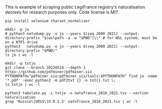 This is example of scraping public LegiFrance registry's naturalisation decrees for research purposes only. Code license is MIT.

```shell
pip install selenium charset_normalizer

mkdir -p jo
# python3 natudump.py -o jo --years $(seq 2000 2021) --output-directory-prefix "$(wslpath -a -w "$PWD")\\" # for WSL system, must be on a NTFS drive
python3   natudump.py -o jo --years $(seq 2000 2021) --output-directory-prefix "$PWD/"
ls jo | wc -l

mkdir -p txtjo
git clone --branch 20220524 --depth 1 https://github.com/pdfminer/pdfminer.six
PYTHONPATH="pdfminer.six:pdfminer.six/tools:$PYTHONPATH" find jo -name '*.pdf' -exec python3 -m pdf2txt {} -o txt{}.txt \;
ls txtjo | wc -l

python3 tabulate.py -i txtjo -o natufrance_2016_2021.tsv --section naturalisation
grep 'Russie\|URSS\|U.R.S.S' natufrance_2016_2021.tsv | wc -l
```
